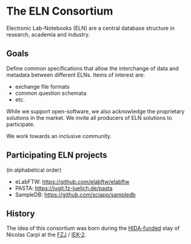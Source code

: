 # The ELN Consortium
Electronic Lab-Notebooks (ELN) are a central database structure in research, academia and industry. 

## Goals
Define common specifications that allow the interchange of data and metadata between different ELNs. Items of interest are:
- exchange file formats
- common question schemata
- etc.

While we support open-software, we also acknowledge the proprietary solutions in the market. We invite all producers of ELN solutions to participate.

We work towards an inclusive community.

## Participating ELN projects
(in alphabetical order)
- eLabFTW: https://github.com/elabftw/elabftw
- PASTA: https://jugit.fz-juelich.de/pasta
- SampleDB: https://github.com/sciapp/sampledb

## History
The idea of this consortium was born during the [HIDA-funded](https://www.helmholtz-hida.de) stay of Nicolas Carpi at the [FZJ](https://www.fz-juelich.de) / [IEK-2](https://www.fz-juelich.de/iek/iek-2).
